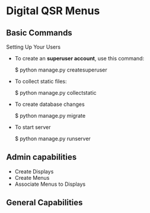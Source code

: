 Digital QSR Menus
=====



Basic Commands
--------------

Setting Up Your Users

* To create an **superuser account**, use this command:

    $ python manage.py createsuperuser
    
* To collect static files:

    $ python manage.py collectstatic
    
* To create database changes

    $ python manage.py migrate
    
* To start server

    $ python manage.py runserver
    
Admin capabilities
------------------

* Create Displays
* Create Menus
* Associate Menus to Displays

General Capabilities
--------------------





